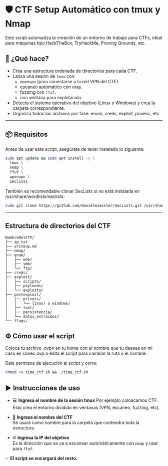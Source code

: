 # 🛡️ CTF Setup Automático con tmux y Nmap

Este script automatiza la creación de un entorno de trabajo para CTFs, ideal para máquinas tipo HackTheBox, TryHackMe, Proving Grounds, etc.

## 🚀 ¿Qué hace?

- Crea una estructura ordenada de directorios para cada CTF.
- Lanza una sesión de `tmux` con:
  - `openvpn` (para conectarse a la red VPN del CTF).
  - escaneo automático con `nmap`.
  - fuzzing con `ffuf`.
  - una ventana para explotación.
- Detecta el sistema operativo del objetivo (Linux o Windows) y crea la carpeta correspondiente.
- Organiza todos los archivos por fase: enum, creds, exploit, privesc, etc.

---

## 📦 Requisitos

Antes de usar este script, asegúrate de tener instalado lo siguiente:

```bash
sudo apt update && sudo apt install -y \
  tmux \
  nmap \
  ffuf \
  openvpn \
  seclists
  ```


También es recomendable clonar SecLists si no está instalada en /usr/share/wordlists/seclists:

```bash
sudo git clone https://github.com/danielmiessler/SecLists.git /usr/share/wordlists/seclists
```

---

## Estructura de directorios del CTF

```
NombreDelCTF/
├── ip.txt
├── writeup.md
├── nmap/
├── enum/
│   ├── web/
│   ├── smb/
│   └── ftp/
├── creds/
├── exploit/
│   ├── scripts/
│   ├── payloads/
│   └── exploits/
├── postexploit/
│   ├── privesc/
│   │   └── linux/ o windows/
│   ├── loot/
│   ├── persistencia/
│   └── datos_extraidos/
└── flags/
```

## ⚙️ Cómo usar el script
Coloca tu archivo .ovpn en tu home con el nombre que tu desees en mi caso es conec.ovp o edita el script para cambiar la ruta o el nombre.

Dale permisos de ejecución al script y corre:

```bash
chmod +x time_ctf.sh && ./time_ctf.sh
```
## ▶️ Instrucciones de uso


- 💻 **Ingresa el nombre de la sesión tmux**
  Por ejemplo coloacamos CTF.  
  Esto crea el entorno dividido en ventanas (VPN, escaneo, fuzzing, etc).

- 📁 **Ingresa el nombre del CTF**  
  Se usará como nombre para la carpeta que contendrá toda la estructura.

- 🌐 **Ingresa la IP del objetivo**  
  Es la dirección que se va a escanear automáticamente con `nmap` y usar para `ffuf`.

✅ **El script se encargará del resto.**

